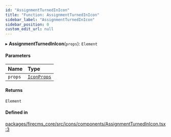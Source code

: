 ```yaml
---
id: "AssignmentTurnedInIcon"
title: "Function: AssignmentTurnedInIcon"
sidebar_label: "AssignmentTurnedInIcon"
sidebar_position: 0
custom_edit_url: null
---
```


▸ **AssignmentTurnedInIcon**(`props`): `Element`

#### Parameters

| Name | Type |
| :------ | :------ |
| `props` | [`IconProps`](../types/IconProps.md) |

#### Returns

`Element`

#### Defined in

[packages/firecms_core/src/icons/components/AssignmentTurnedInIcon.tsx:3](https://github.com/FireCMSco/firecms/blob/d45f3739/packages/firecms_core/src/icons/components/AssignmentTurnedInIcon.tsx#L3)
